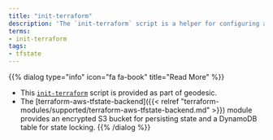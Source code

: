 ```yaml
---
title: "init-terraform"
description: 'The `init-terraform` script is a helper for configuring and then initializing terraform remote state in combination with the terraform-aws-tfstate-backend module.'
terms:
- init-terraform
tags:
- tfstate
---
```


{{% dialog type="info" icon="fa fa-book" title="Read More" %}}
- This [`init-terraform`](https://github.com/cloudposse/geodesic/blob/master/rootfs/usr/local/bin/init-terraform) script is provided as part of geodesic.
- The [terraform-aws-tfstate-backend]({{< relref "terraform-modules/supported/terraform-aws-tfstate-backend.md" >}}) module provides an encrypted S3 bucket for persisting state and a DynamoDB table for state locking.
{{% /dialog %}}
